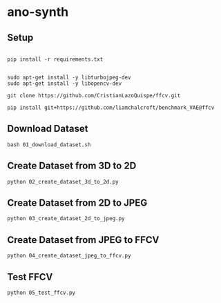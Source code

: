 # ano-synth


## Setup

```

pip install -r requirements.txt


sudo apt-get install -y libturbojpeg-dev
sudo apt-get install -y libopencv-dev

git clone https://github.com/CristianLazoQuispe/ffcv.git

pip install git+https://github.com/liamchalcroft/benchmark_VAE@ffcv

```
## Download Dataset

```
bash 01_download_dataset.sh
```

## Create Dataset from 3D to 2D
```
python 02_create_dataset_3d_to_2d.py
```

## Create Dataset from 2D to JPEG
```
python 03_create_dataset_2d_to_jpeg.py
```

## Create Dataset from JPEG to FFCV
```
python 04_create_dataset_jpeg_to_ffcv.py
```
## Test FFCV
```
python 05_test_ffcv.py
```

